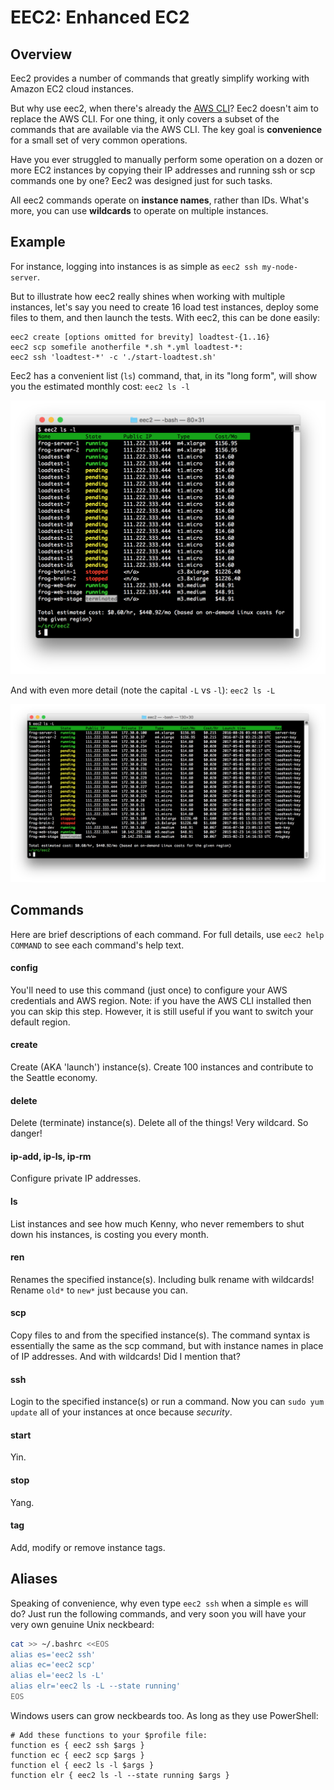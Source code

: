 # EEC2: Enhanced EC2

## Overview
Eec2 provides a number of commands that greatly simplify working with
Amazon EC2 cloud instances.

But why use eec2, when there's already the [AWS CLI](https://aws.amazon.com/cli/)? Eec2 doesn't aim 
to replace the AWS CLI. For one thing, it only covers a subset of the commands that are 
available via the AWS CLI. 
The key goal is **convenience** for a small set of very common operations.

Have you ever struggled to manually perform some operation
on a dozen or more EC2 instances by copying their IP addresses and running ssh or scp commands one 
by one? Eec2 was designed just for such tasks. 

All eec2 commands operate on **instance names**, rather than IDs.
What's more, you can use **wildcards** to operate on multiple instances.

## Example
For instance, logging into instances is as simple as `eec2 ssh my-node-server`.

But to illustrate how eec2 really shines when working with multiple instances, let's say you 
need to create 16 load test instances, deploy some files to them, and then launch the tests.
With eec2, this can be done easily:

```
eec2 create [options omitted for brevity] loadtest-{1..16}
eec2 scp somefile anotherfile *.sh *.yml loadtest-*:
eec2 ssh 'loadtest-*' -c './start-loadtest.sh'
```

Eec2 has a convenient list (`ls`) command, that, in its "long form", will show you the estimated 
monthly cost: `eec2 ls -l`

![Sample output](https://raw.githubusercontent.com/jafischer/eec2/master/eec2-screen1.png)

And with even more detail (note the capital `-L` vs `-l`): `eec2 ls -L`

![Sample output](https://raw.githubusercontent.com/jafischer/eec2/master/eec2-screen2.png)

## Commands
Here are brief descriptions of each command. For full details, use `eec2 help COMMAND` to see each command's help text.

#### config
You'll need to use this command (just once) to configure your AWS credentials and AWS region. 
Note: if you have the AWS CLI installed then you can skip this step. 
However, it is still useful if you want to switch your default region.
#### create
Create (AKA 'launch') instance(s). Create 100 instances and contribute to the Seattle economy.
#### delete
Delete (terminate) instance(s). Delete all of the things! Very wildcard. So danger!
#### ip-add, ip-ls, ip-rm
Configure private IP addresses.
#### ls
List instances and see how much Kenny, who never remembers to shut down his instances, 
is costing you every month.
#### ren
Renames the specified instance(s). Including bulk rename with wildcards! Rename `old*` to `new*` 
just because you can.
#### scp
Copy files to and from the specified instance(s). The command syntax is essentially the same as the scp command, 
but with instance names in place of IP addresses. And with wildcards! Did I mention that?
#### ssh
Login to the specified instance(s) or run a command. Now you can `sudo yum update` all of your instances at once 
because _security_.
#### start
Yin.
#### stop
Yang.
#### tag
Add, modify or remove instance tags.

## Aliases
Speaking of convenience, why even type `eec2 ssh` when a simple `es` will do? Just run the
following commands, and very soon you will have your very own genuine Unix neckbeard:
```bash
cat >> ~/.bashrc <<EOS
alias es='eec2 ssh'
alias ec='eec2 scp'
alias el='eec2 ls -L'
alias elr='eec2 ls -L --state running'
EOS
```

Windows users can grow neckbeards too. As long as they use PowerShell:
```
# Add these functions to your $profile file:
function es { eec2 ssh $args }
function ec { eec2 scp $args }
function el { eec2 ls -l $args }
function elr { eec2 ls -l --state running $args }
```
